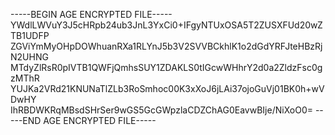 -----BEGIN AGE ENCRYPTED FILE-----
YWdlLWVuY3J5cHRpb24ub3JnL3YxCi0+IFgyNTUxOSA5T2ZUSXFUd20wZTB1UDFP
ZGViYmMyOHpDOWhuanRXa1RLYnJ5b3V2SVVBCkhlK1o2dGdYRFJteHBzRjN2UHNG
MTdyZlRsR0pIVTB1QWFjQmhsSUY1ZDAKLS0tIGcwWHhrY2d0a2ZldzFsc0gzMThR
YUJKa2VRd21KNUNaTlZLb3RoSmhoc00K3xXoJ6jLAi37ojoGuVj01BK0h+wVDwHY
IhRBDWKRqMBsdSHrSer9wGS5GcGWpzlaCDZChAG0EavwBIje/NiXoO0=
-----END AGE ENCRYPTED FILE-----
